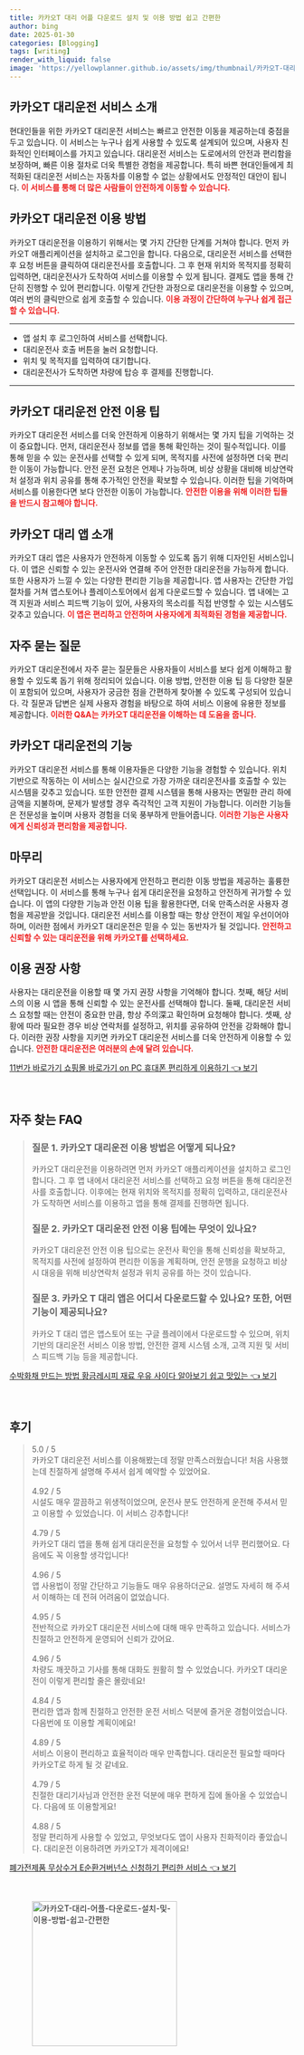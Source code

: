 ```yaml
---
title: 카카오T 대리 어플 다운로드 설치 및 이용 방법 쉽고 간편한
author: bing
date: 2025-01-30
categories: [Blogging]
tags: [writing]
render_with_liquid: false
image: 'https://yellowplanner.github.io/assets/img/thumbnail/카카오T-대리-어플-다운로드-설치-및-이용-방법-쉽고-간편한.webp'
---
```



<h2 id='카카오T 대리운전 서비스 소개'>카카오T 대리운전 서비스 소개</h2>

<p>현대인들을 위한 카카오T 대리운전 서비스는 빠르고 안전한 이동을 제공하는데 중점을 두고 있습니다. 이 서비스는 누구나 쉽게 사용할 수 있도록 설계되어 있으며, 사용자 친화적인 인터페이스를 가지고 있습니다. 대리운전 서비스는 도로에서의 안전과 편리함을 보장하며, 빠른 이용 절차로 더욱 특별한 경험을 제공합니다. 특히 바쁜 현대인들에게 최적화된 대리운전 서비스는 자동차를 이용할 수 없는 상황에서도 안정적인 대안이 됩니다. <b><span style="color: #ee2323;">이 서비스를 통해 더 많은 사람들이 안전하게 이동할 수 있습니다.</span></b></p>

<h2 id='카카오T 대리운전 이용 방법'>카카오T 대리운전 이용 방법</h2>

<p>카카오T 대리운전을 이용하기 위해서는 몇 가지 간단한 단계를 거쳐야 합니다. 먼저 카카오T 애플리케이션을 설치하고 로그인을 합니다. 다음으로, 대리운전 서비스를 선택한 후 요청 버튼을 클릭하여 대리운전사를 호출합니다. 그 후 현재 위치와 목적지를 정확히 입력하면, 대리운전사가 도착하여 서비스를 이용할 수 있게 됩니다. 결제도 앱을 통해 간단히 진행할 수 있어 편리합니다. 이렇게 간단한 과정으로 대리운전을 이용할 수 있으며, 여러 번의 클릭만으로 쉽게 호출할 수 있습니다. <b><span style="color: #ee2323;">이용 과정이 간단하여 누구나 쉽게 접근 할 수 있습니다.</span></b></p>

<hr />

<ul>
    <li>앱 설치 후 로그인하여 서비스를 선택합니다.</li>
    <li>대리운전사 호출 버튼을 눌러 요청합니다.</li>
    <li>위치 및 목적지를 입력하여 대기합니다.</li>
    <li>대리운전사가 도착하면 차량에 탑승 후 결제를 진행합니다.</li>
</ul>

<hr />

<h2 id='카카오T 대리운전 안전 이용 팁'>카카오T 대리운전 안전 이용 팁</h2>

<p>카카오T 대리운전 서비스를 더욱 안전하게 이용하기 위해서는 몇 가지 팁을 기억하는 것이 중요합니다. 먼저, 대리운전사 정보를 앱을 통해 확인하는 것이 필수적입니다. 이를 통해 믿을 수 있는 운전사를 선택할 수 있게 되며, 목적지를 사전에 설정하면 더욱 편리한 이동이 가능합니다. 안전 운전 요청은 언제나 가능하며, 비상 상황을 대비해 비상연락처 설정과 위치 공유를 통해 추가적인 안전을 확보할 수 있습니다. 이러한 팁을 기억하며 서비스를 이용한다면 보다 안전한 이동이 가능합니다. <b><span style="color: #ee2323;">안전한 이용을 위해 이러한 팁들을 반드시 참고해야 합니다.</span></b></p>

<h2 id='카카오T 대리 앱 소개'>카카오T 대리 앱 소개</h2>

<p>카카오T 대리 앱은 사용자가 안전하게 이동할 수 있도록 돕기 위해 디자인된 서비스입니다. 이 앱은 신뢰할 수 있는 운전사와 연결해 주어 안전한 대리운전을 가능하게 합니다. 또한 사용자가 느낄 수 있는 다양한 편리한 기능을 제공합니다. 앱 사용자는 간단한 가입 절차를 거쳐 앱스토어나 플레이스토어에서 쉽게 다운로드할 수 있습니다. 앱 내에는 고객 지원과 서비스 피드백 기능이 있어, 사용자의 목소리를 직접 반영할 수 있는 시스템도 갖추고 있습니다. <b><span style="color: #ee2323;">이 앱은 편리하고 안전하며 사용자에게 최적화된 경험을 제공합니다.</span></b></p>

<h2 id='자주 묻는 질문'>자주 묻는 질문</h2>

<p>카카오T 대리운전에서 자주 묻는 질문들은 사용자들이 서비스를 보다 쉽게 이해하고 활용할 수 있도록 돕기 위해 정리되어 있습니다. 이용 방법, 안전한 이용 팁 등 다양한 질문이 포함되어 있으며, 사용자가 궁금한 점을 간편하게 찾아볼 수 있도록 구성되어 있습니다. 각 질문과 답변은 실제 사용자 경험을 바탕으로 하여 서비스 이용에 유용한 정보를 제공합니다. <b><span style="color: #ee2323;">이러한 Q&A는 카카오T 대리운전을 이해하는 데 도움을 줍니다.</span></b></p>

<h2 id='카카오T 대리운전의 기능'>카카오T 대리운전의 기능</h2>

<p>카카오T 대리운전 서비스를 통해 이용자들은 다양한 기능을 경험할 수 있습니다. 위치 기반으로 작동하는 이 서비스는 실시간으로 가장 가까운 대리운전사를 호출할 수 있는 시스템을 갖추고 있습니다. 또한 안전한 결제 시스템을 통해 사용자는 면밀한 관리 하에 금액을 지불하며, 문제가 발생할 경우 즉각적인 고객 지원이 가능합니다. 이러한 기능들은 전문성을 높이며 사용자 경험을 더욱 풍부하게 만들어줍니다. <b><span style="color: #ee2323;">이러한 기능은 사용자에게 신뢰성과 편리함을 제공합니다.</span></b></p>

<h2 id='마무리'>마무리</h2>

<p>카카오T 대리운전 서비스는 사용자에게 안전하고 편리한 이동 방법을 제공하는 훌륭한 선택입니다. 이 서비스를 통해 누구나 쉽게 대리운전을 요청하고 안전하게 귀가할 수 있습니다. 이 앱의 다양한 기능과 안전 이용 팁을 활용한다면, 더욱 만족스러운 사용자 경험을 제공받을 것입니다. 대리운전 서비스를 이용할 때는 항상 안전이 제일 우선이어야 하며, 이러한 점에서 카카오T 대리운전은 믿을 수 있는 동반자가 될 것입니다. <b><span style="color: #ee2323;">안전하고 신뢰할 수 있는 대리운전을 위해 카카오T를 선택하세요.</span></b></p>

<h2 id='이용 권장 사항'>이용 권장 사항</h2>

<p>사용자는 대리운전을 이용할 때 몇 가지 권장 사항을 기억해야 합니다. 첫째, 해당 서비스의 이용 시 앱을 통해 신뢰할 수 있는 운전사를 선택해야 합니다. 둘째, 대리운전 서비스 요청할 때는 안전이 중요한 만큼, 항상 주의深고 확인하며 요청해야 합니다. 셋째, 상황에 따라 필요한 경우 비상 연락처를 설정하고, 위치를 공유하여 안전을 강화해야 합니다. 이러한 권장 사항을 지키면 카카오T 대리운전 서비스를 더욱 안전하게 이용할 수 있습니다. <b><span style="color: #ee2323;">안전한 대리운전은 여러분의 손에 달려 있습니다.</span></b></p>


<p><a class="click-button" title="11번가 바로가기 쇼핑몰 바로가기 on PC 휴대폰 편리하게 이용하기" href="https://yellowplanner.github.io/posts/11%EB%B2%88%EA%B0%80-%EB%B0%94%EB%A1%9C%EA%B0%80%EA%B8%B0-%EC%87%BC%ED%95%91%EB%AA%B0-%EB%B0%94%EB%A1%9C%EA%B0%80%EA%B8%B0-on-PC-%ED%9C%B4%EB%8C%80%ED%8F%B0-%ED%8E%B8%EB%A6%AC%ED%95%98%EA%B2%8C-%EC%9D%B4%EC%9A%A9%ED%95%98%EA%B8%B0/" rel="dofollow">11번가 바로가기 쇼핑몰 바로가기 on PC 휴대폰 편리하게 이용하기 👈 보기</a></p><br>
<h2 id='자주_찾는_FAQ'>자주 찾는 FAQ</h2>
<div itemscope="" itemtype="https://schema.org/FAQPage"> 
<blockquote> 
<div itemscope="" itemprop="mainEntity" itemtype="https://schema.org/Question"> 
<h3 itemprop="name">질문 1. 카카오T 대리운전 이용 방법은 어떻게 되나요?</h3> 
<div itemscope="" itemprop="acceptedAnswer" itemtype="https://schema.org/Answer"> 
<span itemprop="text"> 
<p>카카오T 대리운전을 이용하려면 먼저 카카오T 애플리케이션을 설치하고 로그인합니다. 그 후 앱 내에서 대리운전 서비스를 선택하고 요청 버튼을 통해 대리운전사를 호출합니다. 이후에는 현재 위치와 목적지를 정확히 입력하고, 대리운전사가 도착하면 서비스를 이용하고 앱을 통해 결제를 진행하면 됩니다.</p> 
</span> 
</div> 
</div> 

<div itemscope="" itemprop="mainEntity" itemtype="https://schema.org/Question"> 
<h3 itemprop="name">질문 2. 카카오T 대리운전 안전 이용 팁에는 무엇이 있나요?</h3> 
<div itemscope="" itemprop="acceptedAnswer" itemtype="https://schema.org/Answer"> 
<span itemprop="text"> 
<p>카카오T 대리운전 안전 이용 팁으로는 운전사 확인을 통해 신뢰성을 확보하고, 목적지를 사전에 설정하여 편리한 이동을 계획하며, 안전 운행을 요청하고 비상 시 대응을 위해 비상연락처 설정과 위치 공유를 하는 것이 있습니다.</p> 
</span> 
</div> 
</div> 

<div itemscope="" itemprop="mainEntity" itemtype="https://schema.org/Question"> 
<h3 itemprop="name">질문 3. 카카오 T 대리 앱은 어디서 다운로드할 수 있나요? 또한, 어떤 기능이 제공되나요?</h3> 
<div itemscope="" itemprop="acceptedAnswer" itemtype="https://schema.org/Answer"> 
<span itemprop="text"> 
<p>카카오 T 대리 앱은 앱스토어 또는 구글 플레이에서 다운로드할 수 있으며, 위치 기반의 대리운전 서비스 이용 방법, 안전한 결제 시스템 소개, 고객 지원 및 서비스 피드백 기능 등을 제공합니다.</p> 
</span> 
</div> 
</div> 

</blockquote> 
</div>
<p><a class="click-button" title="수박화채 만드는 방법 황금레시피 재료 우유 사이다 알아보기 쉽고 맛있는" href="https://yellowplanner.github.io/posts/%EC%88%98%EB%B0%95%ED%99%94%EC%B1%84-%EB%A7%8C%EB%93%9C%EB%8A%94-%EB%B0%A9%EB%B2%95-%ED%99%A9%EA%B8%88%EB%A0%88%EC%8B%9C%ED%94%BC-%EC%9E%AC%EB%A3%8C-%EC%9A%B0%EC%9C%A0-%EC%82%AC%EC%9D%B4%EB%8B%A4-%EC%95%8C%EC%95%84%EB%B3%B4%EA%B8%B0-%EC%89%BD%EA%B3%A0-%EB%A7%9B%EC%9E%88%EB%8A%94/" rel="dofollow">수박화채 만드는 방법 황금레시피 재료 우유 사이다 알아보기 쉽고 맛있는 👈 보기</a></p><br>
<h2 id='후기'>후기</h2>
<div itemscope itemtype="https://schema.org/Product">
  <blockquote>
  <div itemprop="review" itemscope itemtype="https://schema.org/Review">
      <div itemprop="reviewRating" itemscope itemtype="https://schema.org/Rating"> <span itemprop="ratingValue">5.0</span> / <span itemprop="bestRating">5</span> </div>
      <span itemprop="reviewBody">카카오T 대리운전 서비스를 이용해봤는데 정말 만족스러웠습니다! 처음 사용했는데 친절하게 설명해 주셔서 쉽게 예약할 수 있었어요. </span>
  </div>
  <br>
  <div itemprop="review" itemscope itemtype="https://schema.org/Review">
      <div itemprop="reviewRating" itemscope itemtype="https://schema.org/Rating"> <span itemprop="ratingValue">4.92</span> / <span itemprop="bestRating">5</span> </div>
      <span itemprop="reviewBody">시설도 매우 깔끔하고 위생적이었으며, 운전사 분도 안전하게 운전해 주셔서 믿고 이용할 수 있었습니다. 이 서비스 강추합니다!</span>
  </div>
  <br>
  <div itemprop="review" itemscope itemtype="https://schema.org/Review">
      <div itemprop="reviewRating" itemscope itemtype="https://schema.org/Rating"> <span itemprop="ratingValue">4.79</span> / <span itemprop="bestRating">5</span> </div>
      <span itemprop="reviewBody">카카오T 대리 앱을 통해 쉽게 대리운전을 요청할 수 있어서 너무 편리했어요. 다음에도 꼭 이용할 생각입니다!</span>
  </div>
  <br>
  <div itemprop="review" itemscope itemtype="https://schema.org/Review">
      <div itemprop="reviewRating" itemscope itemtype="https://schema.org/Rating"> <span itemprop="ratingValue">4.96</span> / <span itemprop="bestRating">5</span> </div>
      <span itemprop="reviewBody">앱 사용법이 정말 간단하고 기능들도 매우 유용하더군요. 설명도 자세히 해 주셔서 이해하는 데 전혀 어려움이 없었습니다.</span>
  </div>
  <br>
  <div itemprop="review" itemscope itemtype="https://schema.org/Review">
      <div itemprop="reviewRating" itemscope itemtype="https://schema.org/Rating"> <span itemprop="ratingValue">4.95</span> / <span itemprop="bestRating">5</span> </div>
      <span itemprop="reviewBody">전반적으로 카카오T 대리운전 서비스에 대해 매우 만족하고 있습니다. 서비스가 친절하고 안전하게 운영되어 신뢰가 갔어요.</span>
  </div>
  <br>
  <div itemprop="review" itemscope itemtype="https://schema.org/Review">
      <div itemprop="reviewRating" itemscope itemtype="https://schema.org/Rating"> <span itemprop="ratingValue">4.96</span> / <span itemprop="bestRating">5</span> </div>
      <span itemprop="reviewBody">차량도 깨끗하고 기사를 통해 대화도 원활히 할 수 있었습니다. 카카오T 대리운전이 이렇게 편리할 줄은 몰랐네요!</span>
  </div>
  <br>
  <div itemprop="review" itemscope itemtype="https://schema.org/Review">
      <div itemprop="reviewRating" itemscope itemtype="https://schema.org/Rating"> <span itemprop="ratingValue">4.84</span> / <span itemprop="bestRating">5</span> </div>
      <span itemprop="reviewBody">편리한 앱과 함께 친절하고 안전한 운전 서비스 덕분에 즐거운 경험이었습니다. 다음번에 또 이용할 계획이에요!</span>
  </div>
  <br>
  <div itemprop="review" itemscope itemtype="https://schema.org/Review">
      <div itemprop="reviewRating" itemscope itemtype="https://schema.org/Rating"> <span itemprop="ratingValue">4.89</span> / <span itemprop="bestRating">5</span> </div>
      <span itemprop="reviewBody">서비스 이용이 편리하고 효율적이라 매우 만족합니다. 대리운전 필요할 때마다 카카오T로 하게 될 것 같네요.</span>
  </div>
  <br>
  <div itemprop="review" itemscope itemtype="https://schema.org/Review">
      <div itemprop="reviewRating" itemscope itemtype="https://schema.org/Rating"> <span itemprop="ratingValue">4.79</span> / <span itemprop="bestRating">5</span> </div>
      <span itemprop="reviewBody">친절한 대리기사님과 안전한 운전 덕분에 매우 편하게 집에 돌아올 수 있었습니다. 다음에 또 이용할게요!</span>
  </div>
  <br>
  <div itemprop="review" itemscope itemtype="https://schema.org/Review">
      <div itemprop="reviewRating" itemscope itemtype="https://schema.org/Rating"> <span itemprop="ratingValue">4.88</span> / <span itemprop="bestRating">5</span> </div>
      <span itemprop="reviewBody">정말 편리하게 사용할 수 있었고, 무엇보다도 앱이 사용자 친화적이라 좋았습니다. 대리운전 이용하려면 카카오T가 제격이에요!</span>
  </div>
  </blockquote>
</div>
<p><a class="click-button" title="폐가전제품 무상수거 E순환거버넌스 신청하기 편리한 서비스" href="https://yellowplanner.github.io/posts/%ED%8F%90%EA%B0%80%EC%A0%84%EC%A0%9C%ED%92%88-%EB%AC%B4%EC%83%81%EC%88%98%EA%B1%B0-E%EC%88%9C%ED%99%98%EA%B1%B0%EB%B2%84%EB%84%8C%EC%8A%A4-%EC%8B%A0%EC%B2%AD%ED%95%98%EA%B8%B0-%ED%8E%B8%EB%A6%AC%ED%95%9C-%EC%84%9C%EB%B9%84%EC%8A%A4/" rel="dofollow">폐가전제품 무상수거 E순환거버넌스 신청하기 편리한 서비스 👈 보기</a></p><br>
<figure class="image"><img src="https://yellowplanner.github.io/assets/img/thumbnail/카카오T-대리-어플-다운로드-설치-및-이용-방법-쉽고-간편한.webp" alt="카카오T-대리-어플-다운로드-설치-및-이용-방법-쉽고-간편한" width="256" height="256"></figure>